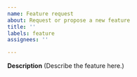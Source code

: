 ```yaml
---
name: Feature request
about: Request or propose a new feature
title: ''
labels: feature
assignees: ''

---
```


**Description**
(Describe the feature here.)
